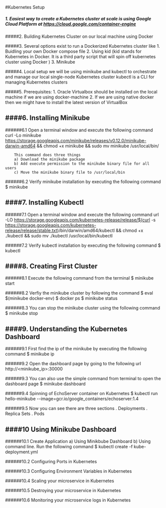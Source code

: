 #Kubernetes Setup

##### 1. Easiest way to create a Kubernetes cluster at scale is using Google Cloud Platform at  https://cloud.google.com/container-engine

#####2. Building Kubernetes Cluster on our local machine using Docker

#####3. Several options exist to run a Dockerized Kubernetes cluster like 
	1. Buidling your own Docker compose file
	2. Using kid (kid stands for Kubernetes in Docker. It is a third party script that will spin off kubernetes cluster using Docker )
	3. Minikube
	
#####4. Local setup 
		we will be using minikube and kubectl to orchestrate and manage our local single-node Kubernetes cluster
		kubectl is a CLI for managing Kubernetes clusters
	
#####5. Prerequisites:
	1. Oracle Virtualbox should be installed on the local machine if we are using docker-machine
	2. If we are using native docker then we might have to install the latest version of VirtualBox

####6. Installing Minikube
---------
######6.1 Open a terminal window and execute the following command
	curl -Lo minikube https://storage.googleapis.com/minikube/releases/v0.12.0/minikube-darwin-amd64 && chmod +x minikube && sudo mv minikube /usr/local/bin/
	
		This command does three things
		a) Download the minikube package
		b) Add execute permission to the minikube binary file for all users
		c) Move the minikube binary file to /usr/local/bin

######6.2 Verify minikube installation by executing the following command
	$ minikube
		
####7. Installing Kubectl
-----------
######7.1 Open a terminal window and execute the following command
	url -LO https://storage.googleapis.com/kubernetes-release/release/$(curl -s https://storage.googleapis.com/kubernetes-release/release/stable.txt)/bin/darwin/amd64/kubectl && chmod +x ./kubectl && sudo mv ./kubectl /usr/local/bin/kubectl
	
######7.2 Verify kubectl installation by executing the following command
	$ kubectl
	
####8. Creating First Cluster
-------------
######8.1 Execute the following command from the terminal
	$ minikube start

######8.2 Verfiy the minikube cluster by following the command
	$ eval $(minikube docker-env)
	$ docker ps
	$ minikube status
	
######8.3 You can stop the minikube cluster using the following command 
	$ minikube stop
	
####9. Understanding the Kubernetes Dashboard
--------

######9.1 First find the ip of the minikube by executing the following command
	$ minikube ip
	
######9.2 Open the dashboard page by going to the following url http://<minikube_ip>:30000

######9.3 You can also use the simple command from terminal  to open the dashboard page
	$ minikube dashboard
	
######9.4 Spinning of EchoServer container on Kubernetes
	$ kubectl run hello-minikube --image=gcr.io/google_containers/echoserver:1.4
	
######9.5 Now you can see there are three sections 
			. Deployments
			. Replica Sets
			. Pods

####10 Using Minikube Dashboard
-------
######10.1 Create Application
		a) Using Minikbube Dashboard
		b) Using command line. Run the following command
		$ kubectl create -f kube-deployment.yml

######10.2 Configuring Ports in Kubernetes

######10.3 Configuring Environment Variables in Kubernetes

######10.4 Scaling your microservice in Kubernetes

######10.5 Destroying your microservice in Kubernetes

######10.6 Monitoring your microservice logs in Kubernetes

	
